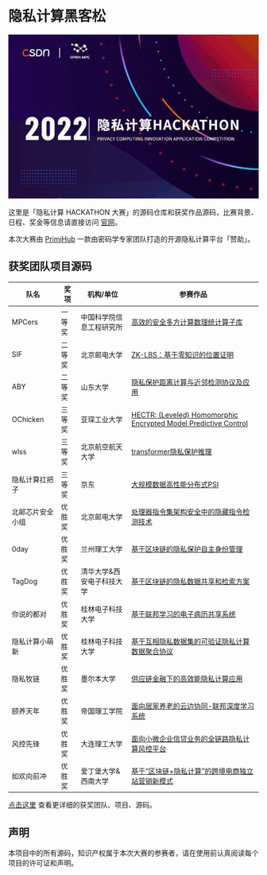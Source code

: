 # 隐私计算黑客松

![](img/header.jpeg)

这里是「隐私计算 HACKATHON 大赛」的源码仓库和获奖作品源码，比赛背景、日程、奖金等信息请直接访问 [官网](https://hackathon.openmpc.com/)。

本次大赛由 [PrimiHub](https://github.com/primihub/primihub) 一款由密码学专家团队打造的开源隐私计算平台「赞助」。

## 获奖团队项目源码

| 队名             | 奖项   | 机构/单位                 | 参赛作品                                                 |
| ---------------- | ------ | ------------------------- | -------------------------------------------------------- |
| MPCers           | 一等奖 | 中国科学院信息工程研究所  | [高效的安全多方计算数理统计算子库](winning-project/MeteorLib/README.md)                         |
| SIF              | 二等奖 | 北京邮电大学              | [ZK-LBS：基于零知识的位置证明](winning-project/ZKLBS/README.md)                             |
| ABY              | 二等奖 | 山东大学                  | [隐私保护距离计算与近邻检测协议及应用](winning-project/ABY/README.md)                     |
| OChicken         | 三等奖 | 亚琛工业大学              | [HECTR: (Leveled) Homomorphic Encrypted Model Predictive Control](https://github.com/OChicken/HECTR/blob/main/README.md) |
| wlss             | 三等奖 | 北京航空航天大学          | [transformer隐私保护推理](winning-project/PT/README.md)                               |
| 隐私计算扛把子   | 三等奖 | 京东                      | [大规模数据高性能分布式PSI](winning-project/ray_psi/README.md)                                |
| 北邮芯片安全小组 | 优胜奖 | 北京邮电大学              | [处理器指令集架构安全中的隐藏指令检测技术](winning-project/InstructionTest/README.md)                |
| 0day             | 优胜奖 | 兰州理工大学              | [基于区块链的隐私保护自主身份管理](winning-project/BPSIdm/README.md)                         |
| TagDog           | 优胜奖 | 清华大学&西安电子科技大学 | [基于区块链的隐私数据共享和检索方案](winning-project/tagdog/README.md)                       |
| 你说的都对       | 优胜奖 | 桂林电子科技大学          | [基于联邦学习的电子病历共享系统](winning-project/FIBEMRSS/README.md)                           |
| 隐私计算小萌新   | 优胜奖 | 桂林电子科技大学          | [基于互相隐私数据集的可验证隐私计算数据聚合协议](winning-project/Vpcdap/README.md)           |
| 隐私牧链         | 优胜奖 | 墨尔本大学                | [供应链金融下的高效能隐私计算应用](winning-project/SCFppml/README.md)                         |
| 颐养天年         | 优胜奖 | 帝国理工学院              | [面向居家养老的云边协同-联邦深度学习系统](winning-project/HbcP/README.md)                  |
| 风控先锋         | 优胜奖 | 大连理工大学              | [面向小微企业信贷业务的全链路隐私计算风控平台](winning-project/FullLinkBank/README.md)             |
| 如欢向前冲       | 优胜奖 | 爱丁堡大学&西南大学       | [基于“区块链+隐私计算”的跨境电商独立站营销新模式](winning-project/RHXQC/README.md)          |

[点击这里](winning-project/README.md) 查看更详细的获奖团队、项目、源码。

## 声明

本项目中的所有源码，知识产权属于本次大赛的参赛者，请在使用前认真阅读每个项目的许可证和声明。
